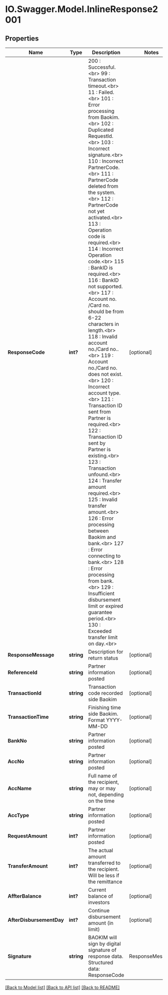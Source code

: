 # IO.Swagger.Model.InlineResponse2001
## Properties

Name | Type | Description | Notes
------------ | ------------- | ------------- | -------------
**ResponseCode** | **int?** | 200 : Successful. &lt;br&gt; 99 : Transaction timeout.&lt;br&gt; 11 : Failed.&lt;br&gt; 101 : Error processing from Baokim.&lt;br&gt; 102 : Duplicated RequestId.&lt;br&gt; 103 : Incorrect signature.&lt;br&gt; 110 : Incorrect PartnerCode.&lt;br&gt; 111 : PartnerCode deleted from the system.&lt;br&gt; 112 : PartnerCode not yet activated.&lt;br&gt; 113 : Operation code is required.&lt;br&gt; 114 : Incorrect Operation code.&lt;br&gt; 115 : BankID is required.&lt;br&gt; 116 : BankID not supported.&lt;br&gt; 117 : Account no. /Card no. should be from 6-22 characters in length.&lt;br&gt; 118 : Invalid account no./Card no..&lt;br&gt; 119 : Account no./Card no. does not exist.&lt;br&gt; 120 : Incorrect account type.&lt;br&gt; 121 : Transaction ID sent from Partner is required.&lt;br&gt; 122 : Transaction ID sent by Partner is existing.&lt;br&gt; 123 : Transaction unfound.&lt;br&gt; 124 : Transfer amount required.&lt;br&gt; 125 : Invalid transfer amount.&lt;br&gt; 126 : Error processing between Baokim and bank.&lt;br&gt; 127 : Error connecting to bank.&lt;br&gt; 128 : Error processing from bank.&lt;br&gt; 129 : Insufficient disbursement limit or expired guarantee period.&lt;br&gt; 130 : Exceeded transfer limit on day.&lt;br&gt; | [optional] 
**ResponseMessage** | **string** | Description for return status | [optional] 
**ReferenceId** | **string** | Partner information posted | [optional] 
**TransactionId** | **string** | Transaction code recorded side Baokim | [optional] 
**TransactionTime** | **string** | Finishing time side Baokim. Format YYYY-MM-DD | [optional] 
**BankNo** | **string** | Partner information posted | [optional] 
**AccNo** | **string** | Partner information posted | [optional] 
**AccName** | **string** | Full name of the recipient, may or may not, depending on the time | [optional] 
**AccType** | **string** | Partner information posted | [optional] 
**RequestAmount** | **int?** | Partner information posted | [optional] 
**TransferAmount** | **int?** | The actual amount transferred to the recipient. Will be less if the remittance | [optional] 
**AffterBalance** | **int?** | Current balance of investors | [optional] 
**AfterDisbursementDay** | **int?** | Continue disbursement amount (in limit) | [optional] 
**Signature** | **string** | BAOKIM will sign by digital signature of response data. Structured data: ResponseCode|ResponseMessage| RequestId | PartnerCode | Available | Holding | [optional] 

[[Back to Model list]](../README.md#documentation-for-models) [[Back to API list]](../README.md#documentation-for-api-endpoints) [[Back to README]](../README.md)

